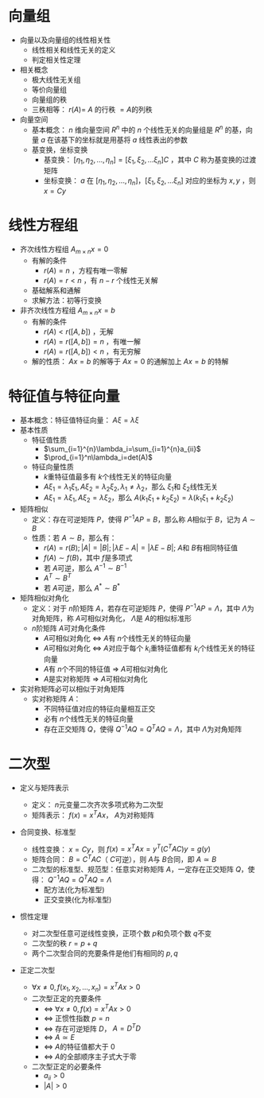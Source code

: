 # 向量组
- 向量以及向量组的线性相关性
  - 线性相关和线性无关的定义
  - 判定相关性定理
- 相关概念
  - 极大线性无关组
  - 等价向量组
  - 向量组的秩
  - 三秩相等： $r(A)=$  $A$ 的行秩 $=A$的列秩
- 向量空间
  - 基本概念： $n$ 维向量空间 $R^n$ 中的 $n$ 个线性无关的向量组是 $R^n$ 的基，向量 $a$ 在该基下的坐标就是用基将 $a$ 线性表出的参数
  - 基变换，坐标变换
    - 基变换： $[\eta_1,\eta_2,...,\eta_n]=[\xi_1,\xi_2,...\xi_n]C$ ，其中 $C$ 称为基变换的过渡矩阵
    - 坐标变换： $a$ 在 $[\eta_1,\eta_2,...,\eta_n]，[\xi_1,\xi_2,...\xi_n]$ 对应的坐标为 $x,y$ ，则 $x=Cy$ 
# 线性方程组
- 齐次线性方程组 $A_{m\times n}x=0$
  - 有解的条件
    - $r(A)=n$ ，方程有唯一零解
    - $r(A)=r<n$ ，有 $n-r$ 个线性无关解
  - 基础解系和通解
  - 求解方法：初等行变换
- 非齐次线性方程组 $A_{m\times n}x=b$
  - 有解的条件
    - $r(A)<r([A,b])$ ，无解
    - $r(A)=r([A,b])=n$ ，有唯一解
    - $r(A)=r([A,b])<n$ ，有无穷解
  - 解的性质： $Ax=b$ 的解等于 $Ax=0$ 的通解加上 $Ax=b$ 的特解
# 特征值与特征向量
- 基本概念：特征值特征向量： $A\xi=\lambda \xi$
- 基本性质
  - 特征值性质
    - $\sum_{i=1}^{n}\lambda_i=\sum_{i=1}^{n}a_{ii}$
    - $\prod_{i=1}^n\lambda_i=det(A)$
  - 特征向量性质
    - $k$重特征值最多有 $k$个线性无关的特征向量
    - $A\xi_1=\lambda_1 \xi_1,A\xi_2=\lambda_2 \xi_2,\lambda_1\neq\lambda_2$，那么 $\xi_1$和 $\xi_2$线性无关
    - $A\xi_1=\lambda \xi_1,A\xi_2=\lambda \xi_2$，那么 $A(k_1\xi_1+k_2\xi_2)=\lambda (k_1\xi_1+k_2\xi_2)$
- 矩阵相似
  - 定义：存在可逆矩阵 $P$，使得 $P^{-1}AP=B$，那么称 $A$相似于 $B$，记为 $A\sim B$
  - 性质：若 $A\sim B$，那么有：
    - $r(A)=r(B);|A|=|B|;|\lambda E-A|=|\lambda E-B|$; $A$和 $B$有相同特征值
    - $f(A)\sim f(B)$，其中 $f$是多项式
    - 若 $A$可逆，那么 $A^{-1}\sim B^{-1}$
    - $A^T\sim B^T$
    - 若 $A$可逆，那么 $A^{*}\sim B^{*}$ 
- 矩阵相似对角化
  - 定义：对于 $n$阶矩阵 $A$，若存在可逆矩阵 $P$，使得 $P^{-1}AP=\Lambda$，其中 $\Lambda$为对角矩阵，称 $A$可相似对角化， $\Lambda$是 $A$的相似标准形
  - $n$阶矩阵 $A$可对角化条件
    - $A$可相似对角化 $\Leftrightarrow$ $A$有 $n$个线性无关的特征向量
    - $A$可相似对角化 $\Leftrightarrow$ $A$对应于每个 $k_i$重特征值都有 $k_i$个线性无关的特征向量
    - $A$有 $n$个不同的特征值 $\Rightarrow$ $A$可相似对角化
    - $A$是实对称矩阵 $\Rightarrow$ $A$可相似对角化
- 实对称矩阵必可以相似于对角矩阵
  - 实对称矩阵 $A$：
    - 不同特征值对应的特征向量相互正交
    - 必有 $n$个线性无关的特征向量
    - 存在正交矩阵 $Q$，使得 $Q^{-1}AQ=Q^{T}AQ=\Lambda$，其中 $\Lambda$为对角矩阵
# 二次型
- 定义与矩阵表示
  - 定义： $n$元变量二次齐次多项式称为二次型
  - 矩阵表示： $f(x)=x^TAx$， $A$为对称矩阵
- 合同变换、标准型
  - 线性变换： $x=Cy$，则 $f(x)=x^TAx=y^T(C^TAC)y=g(y)$
  - 矩阵合同： $B=C^TAC$（ $C$可逆），则 $A$与 $B$合同，即 $A\simeq B$
  - 二次型的标准型、规范型：任意实对称矩阵 $A$，一定存在正交矩阵 $Q$，使得： $Q^{-1}AQ=Q^TAQ=\Lambda$
    - 配方法(化为标准型)
    - 正交变换(化为标准型)
- 惯性定理
  - 对二次型任意可逆线性变换，正项个数 $p$和负项个数 $q$不变
  - 二次型的秩 $r=p+q$
  - 两个二次型合同的充要条件是他们有相同的 $p,q$
  
- 正定二次型
  - $\forall x\neq 0,f(x_1,x_2,...,x_n)=x^TAx>0$
  - 二次型正定的充要条件
    - $\iff$ $\forall x \neq 0,f(x)=x^TAx>0$
    - $\iff$ 正惯性指数 $p=n$
    - $\iff$ 存在可逆矩阵 $D$， $A=D^TD$
    - $\iff$ $A\simeq E$
    - $\iff$ $A$的特征值都大于 $0$
    - $\iff$ $A$的全部顺序主子式大于零
  - 二次型正定的必要条件
    - $a_{ii}>0$
    - $|A|>0$
